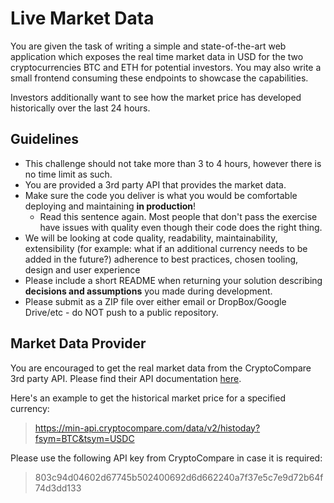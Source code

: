 
# Live Market Data

You are given the task of writing a simple and state-of-the-art web application which exposes the real time market data in USD for the two cryptocurrencies BTC and ETH for potential investors.
You may also write a small frontend consuming these endpoints to showcase the capabilities.

Investors additionally want to see how the market price has developed historically over the last 24 hours.

## Guidelines

- This challenge should not take more than 3 to 4 hours, however there is no time limit as such.
- You are provided a 3rd party API that provides the market data.
- Make sure the code you deliver is what you would be comfortable deploying and maintaining **in production**!
  - Read this sentence again. Most people that don't pass the exercise have issues with quality even though their code does the right thing.
- We will be looking at code quality, readability, maintainability, extensibility (for example: what if an additional currency needs to be added in the future?) adherence to best practices, chosen tooling, design and user experience
- Please include a short README when returning your solution describing **decisions and assumptions** you made during development.
- Please submit as a ZIP file over either email or DropBox/Google Drive/etc - do NOT push to a public repository.

## Market Data Provider

You are encouraged to get the real market data from the CryptoCompare 3rd party API.
Please find their API documentation [here](https://min-api.cryptocompare.com/documentation).

Here's an example to get the historical market price for a specified currency:

> https://min-api.cryptocompare.com/data/v2/histoday?fsym=BTC&tsym=USDC

Please use the following API key from CryptoCompare in case it is required:

> 803c94d04602d67745b502400692d6d662240a7f37e5c7e9d72b64f74d3dd133
